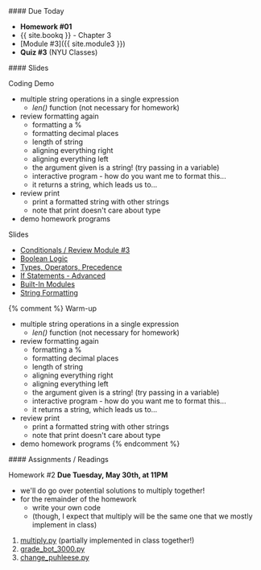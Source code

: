 <article class="due" markdown="block">
#### Due Today

* __Homework #01__
* {{ site.bookq }} - Chapter 3
* [Module #3]({{ site.module3 }})
* __Quiz #3__ (NYU Classes)

</article>

<article class="slides" markdown="block">
#### Slides

Coding Demo

* multiple string operations in a single expression
    * _len()_ function (not necessary for homework)
* review formatting again
	* formatting a %
    * formatting decimal places
    * length of string
	* aligning everything right
	* aligning everything left
    * the argument given is a string! (try passing in a variable)
    * interactive program - how do you want me to format this...
    * it returns a string, which leads us to...
* review print
    * print a formatted string with other strings
    * note that print doesn't care about type
* demo homework programs

Slides

* [Conditionals / Review Module #3](classes/05/review-conditionals.html)
* [Boolean Logic](classes/05/boolean-logic.html)
* [Types, Operators, Precedence](classes/05/types-operators-precedence.html)
* [If Statements - Advanced](classes/05/if-statements-advanced.html)
* [Built-In Modules](classes/05/modules.html)
* [String Formatting](classes/05/string-formatting.html)

{% comment %}
Warm-up

* multiple string operations in a single expression
    * _len()_ function (not necessary for homework)
* review formatting again
	* formatting a %
    * formatting decimal places
    * length of string
	* aligning everything right
	* aligning everything left
    * the argument given is a string! (try passing in a variable)
    * interactive program - how do you want me to format this...
    * it returns a string, which leads us to...
* review print
    * print a formatted string with other strings
    * note that print doesn't care about type
* demo homework programs
{% endcomment %}

</article>

<article class="assignments" markdown="block">
#### Assignments / Readings		

Homework #2 __Due Tuesday, May 30th, at 11PM__ 


* we'll do go over potential solutions to multiply together!
* for the remainder of the homework
    * write your own code
    * (though, I expect that multiply will be the same one that we mostly implement in class)

1. [multiply.py](homework/hw02/multiply.py) (partially implemented in class together!)
2. [grade_bot_3000.py](homework/hw02/grade_bot_3000.py)
3. [change_puhleese.py](homework/hw02/change_puhleese.py)

</article>

<!--
<a name="class4"></a>

### Slides
* [About Class #4](classes/04/meta.html)
* [Review: Variables, String and Numeric Operators, User Input](classes/04/user-input.html)
* [Functions](classes/04/functions.html)
* [If Statements (Conditionals)](classes/04/if-statements.html)
* [A Quick Note on Expressions and Values](classes/04/expressions.html)

### Readings
* {{ site.bookq }} - Chapter 4 (Decision Structures and Boolean Logic)
* Chapter 5 (only parts of 5.1 through 5.5 - up to "Keyword Arguments"
* - for now)  
* [{{ site.bookt }} - Chapter 5](http://openbookproject.net/thinkcs/python/english3e/conditionals.html) (just 5.1 and 5.5)

### Vocabulary
See [the glossary for chapter 2](http://openbookproject.net/thinkcs/python/english3e/variables_expressions_statements.html#glossary) [and chapter 5](http://openbookproject.net/thinkcs/python/english3e/conditionals.html#glossary).

<a name="homework2"></a>

### Homework #2

* Due __Feb 12th (any submission before 11PM is on-time)__
* Submit all files via __NYU Classes__
* [Contact me](index.html#contact-info) if you're having trouble submitting your homework
* Here's [the policy on late homework](index.html#homework)

1. [questions\_ch\_5.py](homework/hw02/questions_ch_5.py)
2. [automobile_costs.py](homework/hw02/automobile_costs.py) 
3. [candy\_bars.py](homework/hw02/candy_bars.py)
4. [days.py](homework/hw02/days.py)
5. [cats.py](homework/hw02/cats.py)
6. [numbers.py](homework/hw02/numbers.py) (This one may be a little tough: I'll grade it generously)
-->

